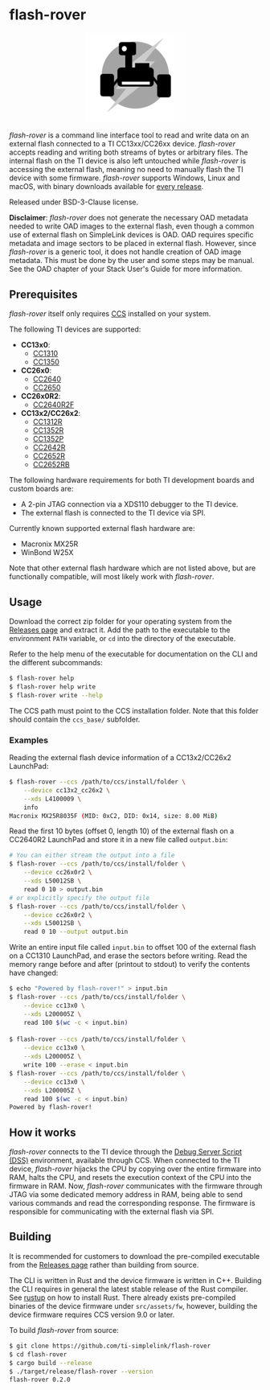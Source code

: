 
# flash-rover

<p align="center">
    <img width="200" alt="flash-rover logo" src="icon.png">
</p>

*flash-rover* is a command line interface tool to read and write data on an
external flash connected to a TI CC13xx/CC26xx device. *flash-rover* accepts
reading and writing both streams of bytes or arbitrary files. The internal flash
on the TI device is also left untouched while *flash-rover* is accessing the
external flash, meaning no need to manually flash the TI device with some
firmware. *flash-rover* supports Windows, Linux and macOS, with binary downloads
available for [every
release](https://github.com/ti-simplelink/flash-rover/releases).

Released under BSD-3-Clause license.

**Disclaimer**: *flash-rover* does not generate the necessary OAD metadata
needed to write OAD images to the external flash, even though a common use of
external flash on SimpleLink devices is OAD. OAD requires specific metadata and
image sectors to be placed in external flash. However, since *flash-rover* is a
generic tool, it does not handle creation of OAD image metadata. This must be
done by the user and some steps may be manual. See the OAD chapter of your Stack
User's Guide for more information.


## Prerequisites

*flash-rover* itself only requires [CCS] installed on your system.

The following TI devices are supported:
* **CC13x0**:
    * [CC1310]
    * [CC1350]
* **CC26x0**:
    * [CC2640]
    * [CC2650]
* **CC26x0R2**:
    * [CC2640R2F]
* **CC13x2/CC26x2**:
    * [CC1312R]
    * [CC1352R]
    * [CC1352P]
    * [CC2642R]
    * [CC2652R]
    * [CC2652RB]

The following hardware requirements for both TI development boards and custom
boards are:
* A 2-pin JTAG connection via a XDS110 debugger to the TI device.
* The external flash is connected to the TI device via SPI.

Currently known supported external flash hardware are:
* Macronix MX25R
* WinBond W25X 

Note that other external flash hardware which are not listed above, but are
functionally compatible, will most likely work with *flash-rover*.


## Usage

Download the correct zip folder for your operating system from the [Releases
page](https://github.com/ti-simplelink/flash-rover/releases) and extract it. Add
the path to the executable to the environment `PATH` variable, or `cd` into the
directory of the executable.

Refer to the help menu of the executable for documentation on the CLI and the
different subcommands:

```bash
$ flash-rover help
$ flash-rover help write
$ flash-rover write --help
```

The CCS path must point to the CCS installation folder. Note that this folder
should contain the `ccs_base/` subfolder.


### Examples

Reading the external flash device information of a CC13x2/CC26x2 LaunchPad:

```bash
$ flash-rover --ccs /path/to/ccs/install/folder \
    --device cc13x2_cc26x2 \
    --xds L4100009 \
    info
Macronix MX25R8035F (MID: 0xC2, DID: 0x14, size: 8.00 MiB)
```

Read the first 10 bytes (offset 0, length 10) of the external flash on a
CC2640R2 LaunchPad and store it in a new file called `output.bin`:

```bash
# You can either stream the output into a file
$ flash-rover --ccs /path/to/ccs/install/folder \
    --device cc26x0r2 \
    --xds L50012SB \
    read 0 10 > output.bin 
# or explicitly specify the output file 
$ flash-rover --ccs /path/to/ccs/install/folder \
    --device cc26x0r2 \
    --xds L50012SB \
    read 0 10 --output output.bin
```

Write an entire input file called `input.bin` to offset 100 of the external
flash on a CC1310 LaunchPad, and erase the sectors before writing. Read the
memory range before and after (printout to stdout) to verify the contents have
changed:

```bash
$ echo "Powered by flash-rover!" > input.bin
$ flash-rover --ccs /path/to/ccs/install/folder \
    --device cc13x0 \
    --xds L200005Z \
    read 100 $(wc -c < input.bin)

$ flash-rover --ccs /path/to/ccs/install/folder \
    --device cc13x0 \
    --xds L200005Z \
    write 100 --erase < input.bin 
$ flash-rover --ccs /path/to/ccs/install/folder \
    --device cc13x0 \
    --xds L200005Z \
    read 100 $(wc -c < input.bin)
Powered by flash-rover!
```


## How it works

*flash-rover* connects to the TI device through the [Debug Server Script
(DSS)][DSS] environment, available through CCS. When connected to the TI device,
*flash-rover* hijacks the CPU by copying over the entire firmware into RAM,
halts the CPU, and resets the execution context of the CPU into the firmware in
RAM. Now, *flash-rover* communicates with the firmware through JTAG via some
dedicated memory address in RAM, being able to send various commands and read
the corresponding response. The firmware is responsible for communicating with
the external flash via SPI.


## Building

It is recommended for customers to download the pre-compiled executable from the
[Releases page](https://github.com/ti-simplelink/flash-rover/releases) rather
than building from source.

The CLI is written in Rust and the device firmware is written in C++. Building
the CLI requires in general the latest stable release of the Rust compiler. See
[rustup] on how to install Rust. There already exists pre-compiled binaries of
the device firmware under `src/assets/fw`, however, building the device firmware
requires CCS version 9.0 or later.

To build *flash-rover* from source:

```bash
$ git clone https://github.com/ti-simplelink/flash-rover
$ cd flash-rover
$ cargo build --release
$ ./target/release/flash-rover --version
flash-rover 0.2.0
```


[rustup]:    https://rustup.rs/
[DSS]:       http://dev.ti.com/tirex/explore/node?node=AO6UKsAhivhxn6EDOzuszQ__FUz-xrs__LATEST
[CCS]:       http://www.ti.com/tool/CCSTUDIO
[CC1310]:    http://www.ti.com/product/CC1310
[CC1350]:    http://www.ti.com/product/CC1350
[CC2640]:    http://www.ti.com/product/CC2640
[CC2650]:    http://www.ti.com/product/CC2650
[CC2640R2F]: http://www.ti.com/product/CC2640R2F
[CC1312R]:   http://www.ti.com/product/CC1312R
[CC1352R]:   http://www.ti.com/product/CC1352R
[CC1352P]:   http://www.ti.com/product/CC1352P
[CC2642R]:   http://www.ti.com/product/CC2642R
[CC2652R]:   http://www.ti.com/product/CC2652R
[CC2652RB]:  http://www.ti.com/product/CC2652RB
